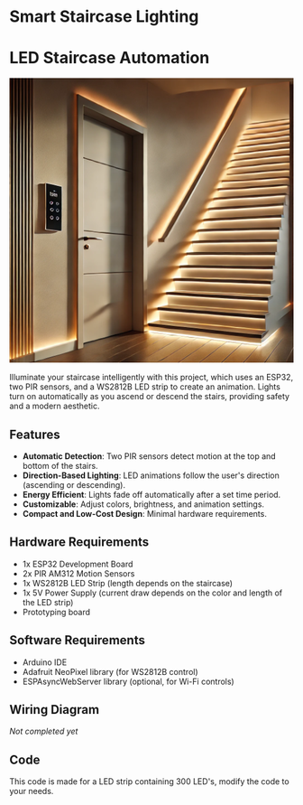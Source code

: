 # Smart Staircase Lighting

# LED Staircase Automation

![AI Staircase](images/ai_stairs.png)

Illuminate your staircase intelligently with this project, which uses an ESP32, two PIR sensors, and a WS2812B LED strip to create an animation. Lights turn on automatically as you ascend or descend the stairs, providing safety and a modern aesthetic.

## Features
- **Automatic Detection**: Two PIR sensors detect motion at the top and bottom of the stairs.
- **Direction-Based Lighting**: LED animations follow the user's direction (ascending or descending).
- **Energy Efficient**: Lights fade off automatically after a set time period.
- **Customizable**: Adjust colors, brightness, and animation settings.
- **Compact and Low-Cost Design**: Minimal hardware requirements.

## Hardware Requirements
- 1x ESP32 Development Board
- 2x PIR AM312 Motion Sensors
- 1x WS2812B LED Strip (length depends on the staircase)
- 1x 5V Power Supply (current draw depends on the color and length of the LED strip)
- Prototyping board

## Software Requirements
- Arduino IDE
- Adafruit NeoPixel library (for WS2812B control)
- ESPAsyncWebServer library (optional, for Wi-Fi controls)

## Wiring Diagram
*Not completed yet*

## Code
This code is made for a LED strip containing 300 LED's, modify the code to your needs.
